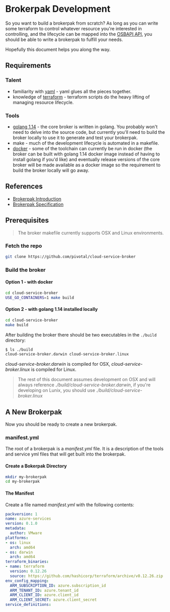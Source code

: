 # Brokerpak Development

So you want to build a brokerpak from scratch? As long as you can write some terraform to control whatever resource you're interested in controlling, and the lifecycle can be mapped into the [OSBAPI API](https://www.openservicebrokerapi.org/), you should be able to write a brokerpak to fulfill your needs.

Hopefully this document helps you along the way.

## Requirements

### Talent
* familiarity with [yaml](https://yaml.org/spec/1.2/spec.html) - yaml glues all the pieces together.
* knowledge of [terraform](https://www.terraform.io/docs/index.html) - terraform scripts do the heavy lifting of managing resource lifecycle.

### Tools
* [golang 1.14](https://golang.org/dl/) - the core broker is written in golang. You probably won't need to delve into the source code, but currently you'll need to build the broker locally to use it to generate and test your brokerpak.
* make - much of the development lifecycle is automated in a makefile.
* [docker](https://docs.docker.com/get-docker/) - some of the toolchain can currently be run in docker (the broker can be built with golang 1.14 docker image instead of having to install golang if you'd like) and eventually release versions of the core broker will be made available as a docker image so the requirement to build the broker locally will go away.

## References
* [Brokerpak Introduction](./brokerpak-intro.md)
* [Brokerpak Specification](./brokerpak-specification.md)

## Prerequisites

> The broker makefile currently supports OSX and Linux environments.

### Fetch the repo
```bash
git clone https://github.com/pivotal/cloud-service-broker
```

### Build the broker
#### Option 1 - with docker
```bash
cd cloud-service-broker
USE_GO_CONTAINERS=1 make build
```

#### Option 2 - with golang 1.14 installed locally
```bash
cd cloud-service-broker
make build
```

After building the broker there should be two executables in the `./build` directory:

```bash
$ ls ./build
cloud-service-broker.darwin cloud-service-broker.linux
```

*cloud-service-broker.darwin* is compiled for OSX, *cloud-service-broker.linux* is compiled for Linux. 

> The rest of this document assumes development on OSX and will always reference *./build/cloud-service-broker.darwin*, if you're developing on Lunix, you should use *./build/cloud-service-broker.linux*

## A New Brokerpak

Now you should be ready to create a new brokerpak.

### manifest.yml

The root of a brokerpak is a *manifest.yml* file. It is a description of the tools and service yml files that will get built into the brokerpak.

#### Create a Bokerpak Directory

```bash
mkdir my-brokerpak
cd my-brokerpak
```

#### The Manifest

Create a file named *manifest.yml* with the following contents:

```yaml
packversion: 1
name: azure-services
version: 0.1.0
metadata:
  author: VMware
platforms:
- os: linux
  arch: amd64
- os: darwin
  arch: amd64
terraform_binaries:
- name: terraform
  version: 0.12.26
  source: https://github.com/hashicorp/terraform/archive/v0.12.26.zip 
env_config_mapping:
  ARM_SUBSCRIPTION_ID: azure.subscription_id
  ARM_TENANT_ID: azure.tenant_id
  ARM_CLIENT_ID: azure.client_id
  ARM_CLIENT_SECRET: azure.client_secret
service_definitions:
  
```